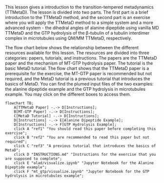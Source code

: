 This lesson gives a introduction to the transition-tempered metadynamics (TTMetaD). The lesson is divided into two parts. The first part is a brief introduction to the TTMetaD method, and the second part is an exercise where you will apply the TTMetaD method to a simple system and a more advanced system - the dihedral angles of alanine dipeptide using vanilla MD TTMetaD and the GTP hydrolysis of the β-tubulin of a tubulin interdimer complex in microtubules using QM/MM TTMetaD, respectively.

The flow chart below shows the relationship between the different resources available for this lesson. The resources are divided into three categories: papers, tutorials, and instructions. The papers are the TTMetaD paper and the mechanism of MT-GTP hydrolysis paper. The tutorial is the basic MetaD tutorial. The flow chart shows that the TTMetaD paper is a prerequisite for the exercise, the MT-GTP paper is recommended but not required, and the MetaD tutorial is a previous tutorial that introduces the basics of MetaD. You can find the plumed input files of the two examples: the alanine dipeptide example and the GTP hydrolysis in microtubules example. You may click on the different boxes to access them.

```mermaid
flowchart TB;
    A[TTMetaD Paper] -.-> D[Instructions];
    B[MT-GTP Paper] -.-> D[Instructions];
    C[MetaD Tutorial] -.-> D[Instructions];
    D[Instructions] -.-> E[Alanine Dipeptide Example];
    D[Instructions] -.-> F[GTP Hydrolysis Example];
    click A "ref1" "You should read this paper before completing this exercise";
    click B "ref2" "You are recommended to read this paper but not required";
    click C "ref3" "A previous tutorial that introduces the basics of MetaD";
    click D "INSTRUCTIONS.md" "Instructions for the exercise that you are supposed to complete";
    click E "alad/visualize.ipynb" "Jupyter Notebook for the Alanine Dipeptide example";
    click F "mt_gtp/visualize.ipynb" "Jupyter Notebook for the GTP hydrolysis in microtubules example";
```